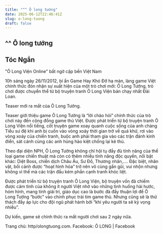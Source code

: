 ```yaml
---
title: "^^ Ô long tướng"
date: 2025-06-12T22:46:41Z
slug: o-long-tuong
draft: false
---
```


## ^^ Ô long tướng

## Tóc Ngắn

"Ô Long Viện Online" bất ngờ cập bến Việt Nam

10h sáng ngày 26/11/2012, bí ẩn Game Hay Khó Đỡ hạ màn, làng game Việt chính thức đón nhận sự xuất hiện của một trò chơi mới: Ô Long Tướng, trò chơi được chuyển thể từ bộ truyện tranh Ô Long Viện bán chạy nhất Đài Loan.
 
Teaser mới ra mắt của Ô Long Tướng.

Teaser giới thiệu game Ô Long Tướng  là “lời chào hỏi” chính thức của trò chơi này đến cộng đồng game thủ Việt. Được phát triển từ bộ truyện tranh Ô Long Viện nổi tiếng, cốt truyện game xoay quanh cuộc sống của anh chàng Tiểu sư đệ khi anh bị cuốn vào vòng xoáy thời gian trở về quá khứ, rơi vào vòng xoáy của chiến tranh, buộc anh phải tham gia vào các trận đánh kinh điển, sát cánh cùng các anh hùng hào kiệt chống lại kẻ thù.

Theo đại diện NPH, Ô Long Tướng không chỉ hội tụ đầy đủ tính năng của thể loại game chiến thuật mà còn có thêm nhiều tính năng độc quyền, nổi bật khác: Diệt Boss, chiến dịch Châu Âu, Sư Đồ, Thương nhân,…. Đặc biệt, nhân vật, bối cảnh được “hoạt hình hóa” trở nên vô cùng gần gũi, vui nhộn nhưng không vì thế mà các trận đấu kém phần cạnh tranh khóc liệt.


Được phát triển từ bộ truyện tranh Ô Long Viện, bộ truyện vốn đã chiếm được cảm tình của không ít người Việt nhờ vào những tình huống hài hước, hóm hỉnh, mang tính giải trí, giáo dục cao là bước đà đầy thuận lợi để Ô Long Tướng “bước” vào chinh phục trái tim game thủ. Nhưng cũng sẽ là thử thách đầy áp lực cho đội ngũ phát hành bởi “khi yêu người ta sẽ kỳ vọng nhiều”.

Dự kiến, game sẽ chính thức ra mắt người chơi sau 2 ngày nữa. 

 
Trang chủ: http/olongtuong.com.
Facebook: Ô LONG | Facebook